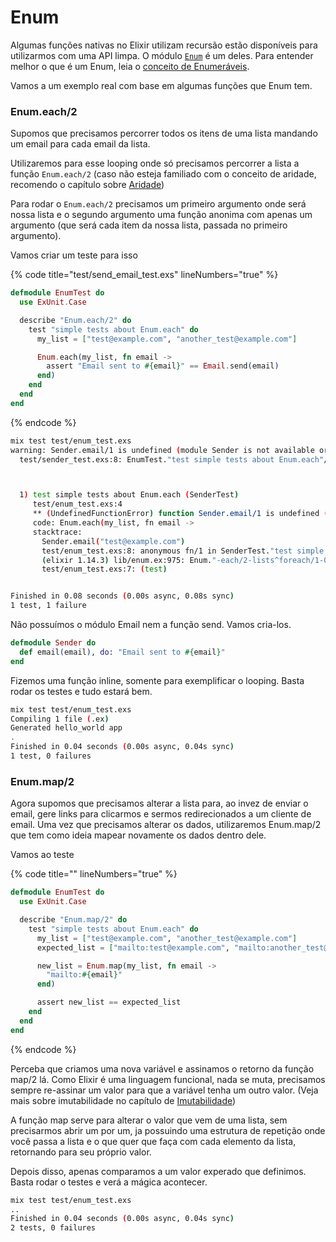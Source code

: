 # Enum

Algumas funções nativas no Elixir utilizam recursão estão disponíveis para utilizarmos com uma API  limpa. O módulo [`Enum`](https://hexdocs.pm/elixir/1.12/Enum.html) é um deles. Para entender melhor o que é um Enum, leia o [conceito de Enumeráveis](../../conceitos/colecoes.md).

Vamos a um exemplo real com base em algumas funções que Enum tem.

### Enum.each/2

Supomos que precisamos percorrer todos os itens de uma lista mandando um email para cada email da lista.&#x20;

Utilizaremos para esse looping onde só precisamos percorrer a lista a função `Enum.each/2` (caso não esteja familiado com o conceito de aridade, recomendo o capítulo sobre [Aridade](../../conceitos/aridade.md))

Para rodar o `Enum.each/2` precisamos um primeiro argumento onde será nossa lista e o segundo argumento uma função anonima com apenas um argumento (que será cada item da nossa lista, passada no primeiro argumento).

Vamos criar um teste para isso

{% code title="test/send_email_test.exs" lineNumbers="true" %}
```elixir
defmodule EnumTest do
  use ExUnit.Case

  describe "Enum.each/2" do
    test "simple tests about Enum.each" do
      my_list = ["test@example.com", "another_test@example.com"]

      Enum.each(my_list, fn email ->
        assert "Email sent to #{email}" == Email.send(email)
      end)
    end
  end
end

```
{% endcode %}

```sh
mix test test/enum_test.exs    
warning: Sender.email/1 is undefined (module Sender is not available or is yet to be defined)
  test/sender_test.exs:8: EnumTest."test simple tests about Enum.each"/1



  1) test simple tests about Enum.each (SenderTest)
     test/enum_test.exs:4
     ** (UndefinedFunctionError) function Sender.email/1 is undefined (module Sender is not available)
     code: Enum.each(my_list, fn email ->
     stacktrace:
       Sender.email("test@example.com")
       test/enum_test.exs:8: anonymous fn/1 in SenderTest."test simple tests about Enum.each"/1
       (elixir 1.14.3) lib/enum.ex:975: Enum."-each/2-lists^foreach/1-0-"/2
       test/enum_test.exs:7: (test)


Finished in 0.08 seconds (0.00s async, 0.08s sync)
1 test, 1 failure
```

Não possuímos o módulo Email nem a função send. Vamos cria-los.

```elixir
defmodule Sender do
  def email(email), do: "Email sent to #{email}"
end

```

Fizemos uma função inline, somente para exemplificar o looping. Basta rodar os testes e tudo estará bem.

```sh
mix test test/enum_test.exs
Compiling 1 file (.ex)
Generated hello_world app
.
Finished in 0.04 seconds (0.00s async, 0.04s sync)
1 test, 0 failures
```

### Enum.map/2

Agora supomos que precisamos alterar a lista para, ao invez de enviar o email, gere links para clicarmos e sermos redirecionados a um cliente de email. Uma vez que precisamos alterar os dados, utilizaremos Enum.map/2 que tem como ideia mapear novamente os dados dentro dele.

Vamos ao teste

{% code title="" lineNumbers="true" %}
```elixir
defmodule EnumTest do
  use ExUnit.Case

  describe "Enum.map/2" do
    test "simple tests about Enum.each" do
      my_list = ["test@example.com", "another_test@example.com"]
      expected_list = ["mailto:test@example.com", "mailto:another_test@example.com"]

      new_list = Enum.map(my_list, fn email ->
        "mailto:#{email}"
      end)

      assert new_list == expected_list
    end
  end
end

```
{% endcode %}

Perceba que criamos uma nova variável e assinamos o retorno da função map/2 lá. Como Elixir é uma linguagem funcional, nada se muta, precisamos sempre re-assinar um valor para que a variável tenha um outro valor. (Veja mais sobre imutabilidade no capítulo de [Imutabilidade](../../conceitos/imutabilidade.md))

A função map serve para alterar o valor que vem de uma lista, sem precisarmos abrir um por um, ja possuindo uma estrutura de repetição onde você passa a lista e o que quer que faça com cada elemento da lista, retornando para seu próprio valor.

Depois disso, apenas comparamos a um valor experado que definimos. Basta rodar o testes e verá a mágica acontecer.

```sh
mix test test/enum_test.exs
..
Finished in 0.04 seconds (0.00s async, 0.04s sync)
2 tests, 0 failures
```
